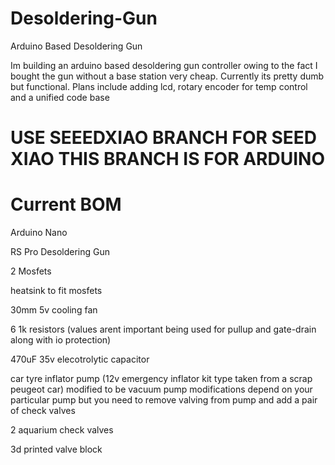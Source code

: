 # Desoldering-Gun
Arduino Based Desoldering Gun   

Im building an arduino based desoldering gun controller owing to the fact I bought the gun without a base station very cheap. 
Currently its pretty dumb but functional. 
Plans include adding lcd, rotary encoder for temp control and a unified code base
# USE SEEEDXIAO BRANCH FOR SEED XIAO  THIS BRANCH IS FOR ARDUINO

# Current BOM

Arduino Nano

RS Pro Desoldering Gun

2 Mosfets

heatsink to fit mosfets

30mm 5v cooling fan

6 1k resistors (values arent important being used for pullup and gate-drain along with io protection)

470uF 35v elecotrolytic capacitor

car tyre inflator pump (12v emergency inflator kit type taken from a scrap peugeot car) modified to be vacuum pump modifications depend on your particular pump but you need to remove valving from pump and add a pair of check valves

2 aquarium check valves

3d printed valve block
